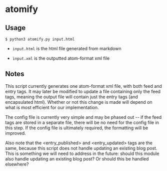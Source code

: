 
# atomify

## Usage

    $ python3 atomify.py input.html

 - `input.html` is the html file generated from markdown

 - `input.xml` is the outputted atom-format xml file

## Notes 

This script currently generates one atom-format xml file, with both feed and entry tags. It may later be modified to update a file containing only the feed tags, meaning the output file will contain just the entry tags (and encapsulated html). Whether or not this change is made will depend on what is most efficient for our implementation. 

The config file is currently very simple and may be phased out -- if the feed tags are stored in a separate file, there will be no need for the config file in this step. If the config file is ultimately required, the formatting will be improved. 

Also note that the <entry_published> and <entry_updated> tags are the same, because this script does not handle updating an existing blog post. This is something we will need to address in the future: should this module also handle updating an existing blog post? Or should this be handled elsewhere?





